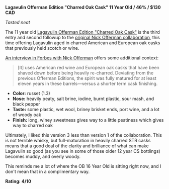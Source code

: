 ﻿**Lagavulin Offerman Edition "Charred Oak Cask" 11 Year Old / 46% / $130 CAD**

*Tasted neat*

The 11 year old [Lagavulin Offerman Edition "Charred Oak Cask"](https://www.whiskybase.com/whiskies/whisky/219438/lagavulin-11-year-old) is the third entry and second followup to the [original Nick Offerman collaboration](https://medium.com/@elliottback/whisky-review-lagavulin-offerman-edition-11-year-old-ded6b550d8ca), this time offering Lagavulin aged in charred American and European oak casks that previously held scotch or wine.

[An interview in Forbes with Nick Offerman](https://www.forbes.com/sites/karlaalindahao/2022/10/12/nick-offerman-interview-lagavulin-offerman-edition-11-year-charred-oak-cask-whisky/) offers some additional context:

> [It] uses American red wine and European oak casks that have been shaved down before being heavily re-charred. Deviating from the previous Offerman Editions, the spirit was fully matured for at least eleven years in these barrels—versus a shorter term cask finishing.

* **Color:** russet (1.3)
* **Nose:** heavily peaty, salt brine, iodine, burnt plastic, sour mash, and black pepper
* **Taste:** some plastic, wet wool, briney brisket ends, port wine, and a lot of woody oak
* **Finish:** long, winey sweetness gives way to a little peatiness which gives way to charred oak

Ultimately, I liked this version 3 less than version 1 of the collaboration.  This is not terrible whisky, but full-maturation in heavily charred STR casks means that a good deal of the clarity and brilliance of what can make Lagavulin so good (as you see in some of those older 12 year CS bottlings) becomes muddy, and overly woody.

This reminds me a lot of where the OB 16 Year Old is sitting right now, and I don't mean that in a complimentary way.

**Rating: 4/10**